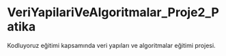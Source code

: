 # VeriYapilariVeAlgoritmalar_Proje2_Patika
Kodluyoruz eğitimi kapsamında veri yapıları ve algoritmalar eğitimi projesi.
